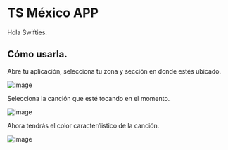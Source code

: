 # TS México APP

Hola Swifties.

## Cómo usarla.

Abre tu aplicación, selecciona tu zona y sección en donde estés ubicado.

![image](https://github.com/audirev/TSMexico/assets/49045252/9fa2661e-e37d-477a-933e-e8e0df46452d)


Selecciona la canción que esté tocando en el momento.

![image](https://github.com/audirev/TSMexico/assets/49045252/ac76748f-26b2-4b60-aa65-506220b59f00)


Ahora tendrás el color caracterñistico de la canción.

![image](https://github.com/audirev/TSMexico/assets/49045252/49639bf4-6c13-44ea-9e16-db27cf3b8042)

